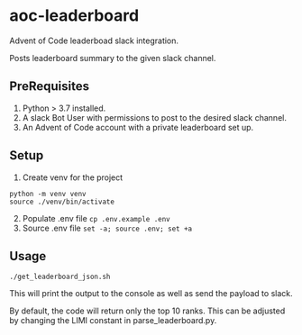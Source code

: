 # aoc-leaderboard
Advent of Code leaderboad slack integration.

Posts leaderboard summary to the given slack channel. 

## PreRequisites
1. Python > 3.7 installed.
2. A slack Bot User with permissions to post to the desired slack channel.
3. An Advent of Code account with a private leaderboard set up.

## Setup 

1. Create venv for the project
```
python -m venv venv
source ./venv/bin/activate
```
2. Populate .env file
`cp .env.example .env`
3. Source .env file
`set -a; source .env; set +a`

## Usage

`./get_leaderboard_json.sh`

This will print the output to the console as well as send the payload to slack.

By default, the code will return only the top 10 ranks. This can be adjusted by
changing the LIMI constant in parse_leaderboard.py.